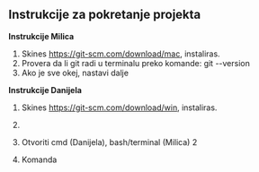 <h2>Instrukcije za pokretanje projekta</h2>

<strong>Instrukcije Milica</strong>

1. Skines https://git-scm.com/download/mac, instaliras.
2. Provera da li git radi u terminalu preko komande: git --version
3. Ako je sve okej, nastavi dalje




<strong>Instrukcije Danijela</strong>
1. Skines https://git-scm.com/download/win, instaliras.
2. 







1. Otvoriti cmd (Danijela), bash/terminal (Milica)
2
2. Komanda 
